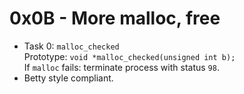 # 0x0B - More malloc, free

- Task 0: `malloc_checked`  
  Prototype: `void *malloc_checked(unsigned int b);`  
  If `malloc` fails: terminate process with status `98`.
- Betty style compliant.
